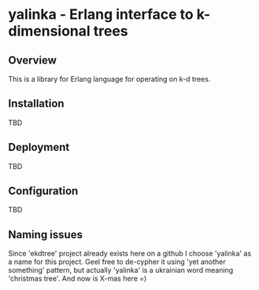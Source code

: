 # yalinka - Erlang interface to k-dimensional trees

## Overview

This is a library for Erlang language for operating on k-d trees.

## Installation

TBD

## Deployment

TBD

## Configuration

TBD

## Naming issues

Since 'ekdtree' project already exists here on a github I choose
'yalinka' as a name for this project. Geel free to de-cypher it using
'yet another something' pattern, but actually 'yalinka' is a ukrainian
word meaning 'christmas tree'. And now is X-mas here =)

